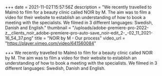 +++
date = 2021-11-02T15:57:56Z
description = "We recently travelled to Malmö to film for a beauty clinic called NOIR by M. The aim was to film a video for their website to establish an understanding of how to book a meeting with the specialists. We filmed in 3 different languages: Swedish, Danish and English."
thumbnail = "/uploads/adobe-premiere-pro-2022-z__clients_noir_adobe-premiere-pro-auto-save_noir-edit_2-_-02_11_2021-16_54_37.png"
title = "NOIR by M - Our process"
video_url = "https://player.vimeo.com/video/641560084"

+++
We recently travelled to Malmö to film for a beauty clinic called NOIR by M. The aim was to film a video for their website to establish an understanding of how to book a meeting with the specialists. We filmed in 3 different languages: Swedish, Danish and English.